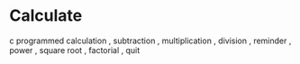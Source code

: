 # Calculate
c programmed calculation ,  subtraction , multiplication ,   division ,   reminder , power ,  square root ,  factorial ,  quit
